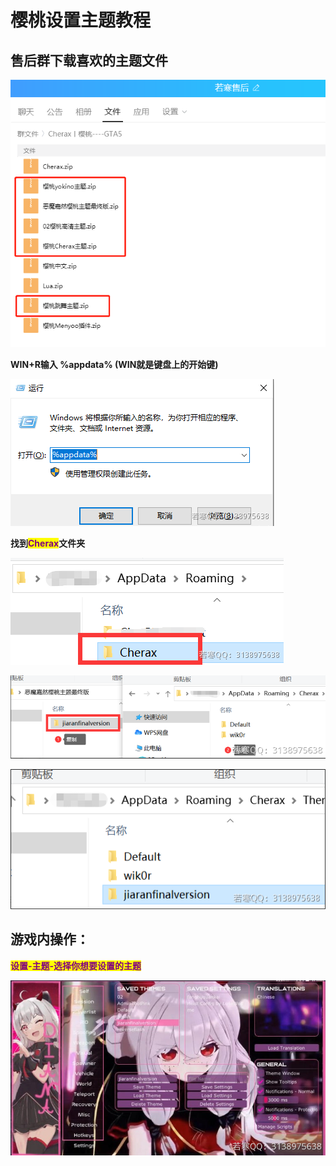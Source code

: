 # 樱桃设置主题教程

## **售后群下载喜欢的主题文件**

![](<../../.gitbook/assets/image (16).png>)

**WIN+R输入 %appdata%  (WIN就是键盘上的开始键)**

![](<../../.gitbook/assets/image (39).png>)

**找到**<mark style="color:purple;">**Cherax**</mark>**文件夹**

![](<../../.gitbook/assets/image (54).png>)

![](<../../.gitbook/assets/image (38).png>)

![](<../../.gitbook/assets/image (29).png>)

## **游戏内操作：**

<mark style="color:purple;">**设置-主题-选择你想要设置的主题**</mark>

![](<../../.gitbook/assets/image (9).png>)
